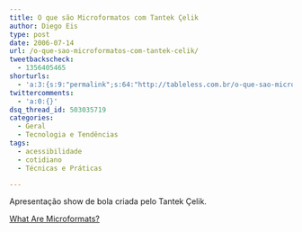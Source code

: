 ```yaml
---
title: O que são Microformatos com Tantek Çelik
author: Diego Eis
type: post
date: 2006-07-14
url: /o-que-sao-microformatos-com-tantek-celik/
tweetbackscheck:
  - 1356405465
shorturls:
  - 'a:3:{s:9:"permalink";s:64:"http://tableless.com.br/o-que-sao-microformatos-com-tantek-celik";s:7:"tinyurl";s:26:"http://tinyurl.com/4542x9l";s:4:"isgd";s:19:"http://is.gd/BfkduW";}'
twittercomments:
  - 'a:0:{}'
dsq_thread_id: 503035719
categories:
  - Geral
  - Tecnologia e Tendências
tags:
  - acessibilidade
  - cotidiano
  - Técnicas e Práticas

---
```

Apresentação show de bola criada pelo Tantek Çelik.

[What Are Microformats?][1]

 [1]: http://tantek.com/presentations/2006/07/what-are-microformats/